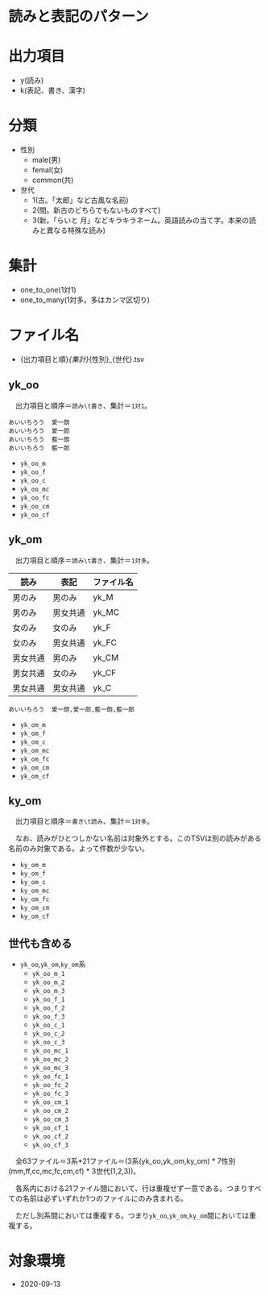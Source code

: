 # 読みと表記のパターン

# 出力項目

* y(読み)
* k(表記、書き、漢字)

# 分類

* 性別
	* male(男)
	* femal(女)
	* common(共)
* 世代
	* 1(古。「太郎」など古風な名前)
	* 2(間。新古のどちらでもないものすべて)
	* 3(新。「らいと	月」などキラキラネーム。英語読みの当て字。本来の読みと異なる特殊な読み)

# 集計

* one_to_one(1対1)
* one_to_many(1対多。多はカンマ区切り)

# ファイル名

* {出力項目と順}_{集計}_{性別}_{世代}.tsv

## yk_oo

　出力項目と順序＝`読み\t書き`、集計＝`1対1`。

```
あいいちろう	愛一朗
あいいちろう	愛一郎
あいいちろう	藍一朗
あいいちろう	藍一郎
```

* `yk_oo_m`
* `yk_oo_f`
* `yk_oo_c`
* `yk_oo_mc`
* `yk_oo_fc`
* `yk_oo_cm`
* `yk_oo_cf`

## yk_om

　出力項目と順序＝`読み\t書き`、集計＝`1対多`。

読み|表記|ファイル名
----|----|----------
男のみ|男のみ|yk_M
男のみ|男女共通|yk_MC
女のみ|女のみ|yk_F
女のみ|男女共通|yk_FC
男女共通|男のみ|yk_CM
男女共通|女のみ|yk_CF
男女共通|男女共通|yk_C

```
あいいちろう	愛一朗,愛一郎,藍一朗,藍一郎
```

* `yk_om_m`
* `yk_om_f`
* `yk_om_c`
* `yk_om_mc`
* `yk_om_fc`
* `yk_om_cm`
* `yk_om_cf`

## ky_om

　出力項目と順序＝`書き\t読み`、集計＝`1対多`。

　なお、読みがひとつしかない名前は対象外とする。このTSVは別の読みがある名前のみ対象である。よって件数が少ない。

* `ky_om_m`
* `ky_om_f`
* `ky_om_c`
* `ky_om_mc`
* `ky_om_fc`
* `ky_om_cm`
* `ky_om_cf`

## 世代も含める

* `yk_oo`,`yk_om`,`ky_om`系
	* `yk_oo_m_1`
	* `yk_oo_m_2`
	* `yk_oo_m_3`
	* `yk_oo_f_1`
	* `yk_oo_f_2`
	* `yk_oo_f_3`
	* `yk_oo_c_1`
	* `yk_oo_c_2`
	* `yk_oo_c_3`
	* `yk_oo_mc_1`
	* `yk_oo_mc_2`
	* `yk_oo_mc_3`
	* `yk_oo_fc_1`
	* `yk_oo_fc_2`
	* `yk_oo_fc_3`
	* `yk_oo_cm_1`
	* `yk_oo_cm_2`
	* `yk_oo_cm_3`
	* `yk_oo_cf_1`
	* `yk_oo_cf_2`
	* `yk_oo_cf_3`

　全63ファイル＝3系*21ファイル＝(3系(yk_oo,yk_om,ky_om) * 7性別(mm,ff,cc,mc,fc,cm,cf) * 3世代(1,2,3))。

　各系内における21ファイル間において、行は重複せず一意である。つまりすべての名前は必ずいずれか1つのファイルにのみ含まれる。

　ただし別系間においては重複する。つまり`yk_oo`,`yk_om`,`ky_om`間においては重複する。

# 対象環境

* <time datetime="2020-09-13T10:22:53+0900" title="実施日">2020-09-13</time>

